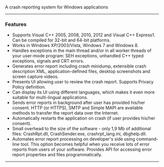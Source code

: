 A crash reporting system for Windows applications

----

### Features

- Supports Visual C++ 2005, 2008, 2010, 2012 and Visual C++ Express1. Can be compiled for 32-bit and 64-bit platforms.
- Works in Windows XP/2003/Vista, Windows 7 and Windows 8.
- Handles exceptions in the main thread and/or in all worker threads of your user-mode program: SEH exceptions, unhandled C++ typed exceptions, signals and CRT errors.
- Generates error report including crash minidump, extensible crash description XML, application-defined files, desktop screenshots and screen capture videos.
- Presents UI allowing user to review the crash report. Supports Privacy Policy definition.
- Can display its UI using different languages, which makes it even more suitable for multi-lingual applications.
- Sends error reports in background after user has provided his/her consent. HTTP (or HTTPS), SMTP and Simple MAPI are available methods to transfer the report data over the Internet.
- Automatically restarts the application on crash (if user provides his/her consent).
- Small overhead to the size of the software - only 1,9 Mb of additional files: CrashRpt.dll, CrashSender.exe, crashrpt_lang.ini, dbghelp.dll.
- Automates error report processing on developer's side using command-line tool. This option becomes helpful when you receive lots of error reports from users of your software. Provides API for accessing error report properties and files programmatically.

----

